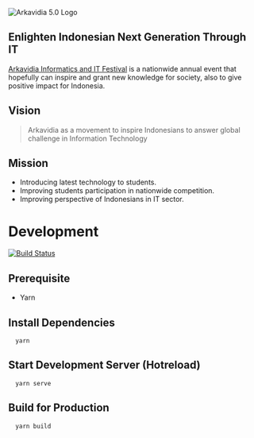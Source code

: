 ![Arkavidia 5.0 Logo](https://static.arkavidia.id/5/images/logo-full.svg)

## Enlighten Indonesian Next Generation Through IT

[Arkavidia Informatics and IT Festival](https://arkavidia.id) is a nationwide annual event that hopefully can inspire and grant new knowledge for society, also to give positive impact for Indonesia.

## Vision
> Arkavidia as a movement to inspire Indonesians to answer global challenge in Information Technology

## Mission

- Introducing latest technology to students.
- Improving students participation in nationwide competition.
- Improving perspective of Indonesians in IT sector.


# Development 
[![Build Status](https://travis-ci.org/arkavidia5/arkavidia5.svg?branch=develop)](https://travis-ci.org/arkavidia5/arkavidia5)
## Prerequisite
  - Yarn
## Install Dependencies
```
  yarn
```
## Start Development Server (Hotreload)
```
  yarn serve
```

## Build for Production
```
  yarn build
```
